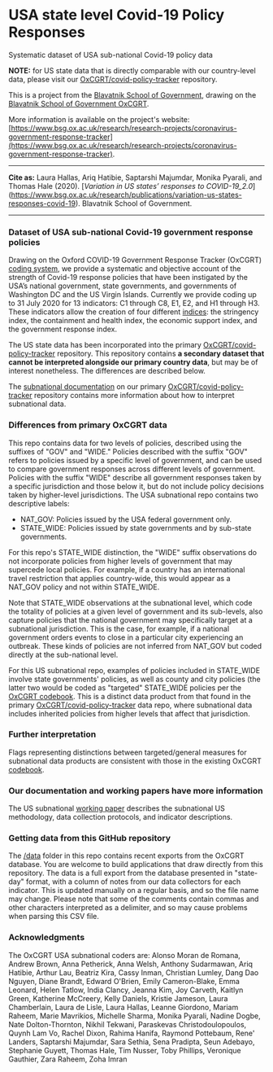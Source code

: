 # USA state level Covid-19 Policy Responses
Systematic dataset of USA sub-national Covid-19 policy data

**NOTE:** for US state data that is directly comparable with our country-level data, please visit our [OxCGRT/covid-policy-tracker](https://github.com/OxCGRT/covid-policy-tracker) repository.

This is a project from the [Blavatnik School of Government](https://www.bsg.ox.ac.uk), drawing on the [Blavatnik School of Government OxCGRT](https://www.bsg.ox.ac.uk/covidtracker).

More information is available on the project's website: [https://www.bsg.ox.ac.uk/research/research-projects/coronavirus-government-response-tracker](https://www.bsg.ox.ac.uk/research/research-projects/coronavirus-government-response-tracker).

---

__Cite as:__ Laura Hallas, Ariq Hatibie, Saptarshi Majumdar, Monika Pyarali, and Thomas Hale (2020). [_Variation in US states’ responses to COVID-19_2.0_] (https://www.bsg.ox.ac.uk/research/publications/variation-us-states-responses-covid-19). Blavatnik School of Government.

---

### Dataset of USA sub-national Covid-19 government response policies

Drawing on the Oxford COVID-19 Government Response Tracker (OxCGRT) [coding system](https://github.com/OxCGRT/covid-policy-tracker/blob/master/documentation/codebook.md), we provide a systematic and objective account of the strength of Covid-19 response policies that have been instigated by the USA’s national government, state governments, and governments of Washington DC and the US Virgin Islands. Currently we provide coding up to 31 July 2020 for 13 indicators: C1 through C8, E1, E2, and H1 through H3. These indicators allow the creation of four different [indices](https://github.com/OxCGRT/covid-policy-tracker/blob/master/documentation/index_methodology.md): the stringency index, the containment and health index, the economic support index, and the government response index.

The US state data has been incorporated into the primary [OxCGRT/covid-policy-tracker](https://github.com/OxCGRT/covid-policy-tracker) repository. This repository contains **a secondary dataset that cannot be interpreted alongside our primary country data**, but may be of interest nonetheless. The differences are described below.

The [subnational documentation](https://github.com/OxCGRT/covid-policy-tracker/blob/master/documentation/subnational_interpretation.md) on our primary [OxCGRT/covid-policy-tracker](https://github.com/OxCGRT/covid-policy-tracker) repository contains more information about how to interpret subnational data.

### Differences from primary OxCGRT data 

This repo contains data for two levels of policies, described using the suffixes of "GOV" and "WIDE." Policies described with the suffix "GOV" refers to policies issued by a specific level of government, and can be used to compare government responses across different levels of government. Policies with the suffix "WIDE" describe all government responses taken by a specific jurisdiction and those below it, but do not include policy decisions taken by higher-level jurisdictions. The USA subnational repo contains two descriptive labels:
- NAT_GOV: Policies issued by the USA federal government only.
- STATE_WIDE: Policies issued by state governments and by sub-state governments.

For this repo's STATE_WIDE distinction, the "WIDE" suffix observations do not incorporate policies from higher levels of government that may supercede local policies. For example, if a country has an international travel restriction that applies country-wide, this would appear as a NAT_GOV policy and not within STATE_WIDE.

Note that STATE_WIDE observations at the subnational level, which code the totality of policies at a given level of government and its sub-levels, also capture policies that the national government may specifically target at a subnational jurisdiction. This is the case, for example, if a national government orders events to close in a particular city experiencing an outbreak. These kinds of policies are not inferred from NAT_GOV but coded directly at the sub-national level.

For this US subnational repo, examples of policies included in STATE_WIDE involve state governments' policies, as well as county and city policies (the latter two would be coded as "targeted" STATE_WIDE policies per the [OxCGRT codebook](https://github.com/OxCGRT/covid-policy-tracker/blob/master/documentation/codebook.md). This is a distinct data product from that found in the primary [OxCGRT/covid-policy-tracker](https://github.com/OxCGRT/covid-policy-tracker) data repo, where subnational data includes inherited policies from higher levels that affect that jurisdiction.

### Further interpretation

Flags representing distinctions between targeted/general measures for subnational data products are consistent with those in the existing OxCGRT [codebook](https://github.com/OxCGRT/covid-policy-tracker/blob/master/documentation/codebook.md). 

### Our documentation and working papers have more information

The US subnational [working paper](https://www.bsg.ox.ac.uk/research/publications/variation-us-states-responses-covid-19) describes the subnational US methodology, data collection protocols, and indicator descriptions.

### Getting data from this GitHub repository

The [/data](data/) folder in this repo contains recent exports from the OxCGRT database. You are welcome to build applications that draw directly from this repository. The data is a full export from the database presented in "state-day" format, with a column of notes from our data collectors for each indicator. This is updated manually on a regular basis, and so the file name may change. Please note that some of the comments contain commas and other characters interpreted as a delimiter, and so may cause problems when parsing this CSV file.


### Acknowledgments

The OxCGRT USA subnational coders are: Alonso Moran de Romana, Andrew Brown, Anna Petherick, Anna Welsh, Anthony Sudarmawan, Ariq Hatibie, Arthur Lau, Beatriz Kira, Cassy Inman, Christian Lumley, Dang Dao Nguyen, Diane Brandt, Edward O'Brien, Emily Cameron-Blake, Emma Leonard, Helen Tatlow, India Clancy, Jeanna Kim, Joy Carveth, Kaitlyn Green, Katherine McCreery, Kelly Daniels, Kristie Jameson, Laura Chamberlain, Laura de Lisle, Laura Hallas, Leanne Giordono, Mariam Raheem, Marie Mavrikios, Michelle Sharma, Monika Pyarali, Nadine Dogbe, Nate Dolton-Thornton, Nikhil Tekwani, Paraskevas Christodoulopoulos, Quynh Lam Vo, Rachel Dixon, Rahima Hanifa, Raymond Pottebaum, Rene' Landers, Saptarshi Majumdar, Sara Sethia, Sena Pradipta, Seun Adebayo, Stephanie Guyett, Thomas Hale, Tim Nusser, Toby Phillips, Veronique Gauthier, Zara Raheem, Zoha Imran
